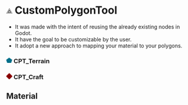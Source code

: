 # ![icon](addons/custom_polygon_tool/icons/cpt_icon.png) CustomPolygonTool
- It was made with the intent of reusing the already existing nodes in Godot.
- It have the goal to be customizable by the user.
- It adopt a new approach to mapping your material to your polygons.
### ![icon_terrain](addons/custom_polygon_tool/icons/cpt_terrain_icon.png) CPT_Terrain
### ![icon_craft](addons/custom_polygon_tool/icons/cpt_craft_icon.png) CPT_Craft
## Material
